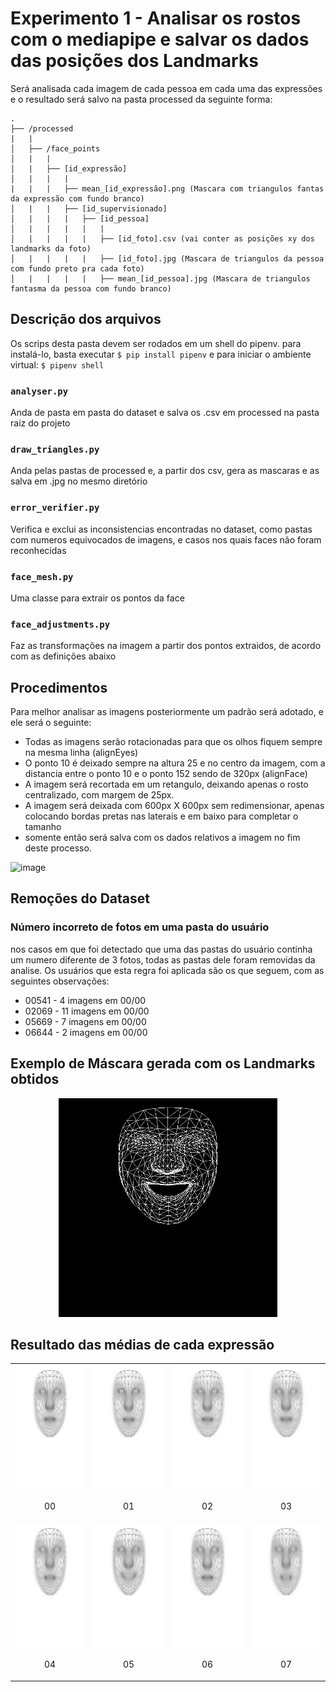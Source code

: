 # Experimento 1 - Analisar os rostos com o mediapipe e salvar os dados das posições dos Landmarks

Será analisada cada imagem de cada pessoa em cada uma das expressões e o resultado será salvo na pasta processed da seguinte forma:

```
.
├── /processed
|   |
│   ├── /face_points
│   |   |
│   |   ├── [id_expressão]
│   |   |   |
|   |   |   ├── mean_[id_expressão].png (Mascara com triangulos fantas da expressão com fundo branco)
│   |   |   ├── [id_supervisionado]
│   |   |   |   ├── [id_pessoa]
│   |   |   |   |   |
│   |   |   |   |   ├── [id_foto].csv (vai conter as posições xy dos landmarks da foto)
│   |   |   |   |   ├── [id_foto].jpg (Mascara de triangulos da pessoa com fundo preto pra cada foto)
│   |   |   |   |   ├── mean_[id_pessoa].jpg (Mascara de triangulos fantasma da pessoa com fundo branco)

```

## Descrição dos arquivos

Os scrips desta pasta devem ser rodados em um shell do pipenv. para instalá-lo, basta executar `$ pip install pipenv` e para iniciar o ambiente virtual: `$ pipenv shell`

### `analyser.py`

Anda de pasta em pasta do dataset e salva os .csv em processed na pasta raiz do projeto

### `draw_triangles.py`

Anda pelas pastas de processed e, a partir dos csv, gera as mascaras e as salva em .jpg no mesmo diretório

### `error_verifier.py`

Verifica e exclui as inconsistencias encontradas no dataset, como pastas com numeros equivocados de imagens, e casos nos quais faces não foram reconhecidas

### `face_mesh.py`

Uma classe para extrair os pontos da face

### `face_adjustments.py`

Faz as transformações na imagem a partir dos pontos extraidos, de acordo com as definições abaixo

## Procedimentos

Para melhor analisar as imagens posteriormente um padrão será adotado, e ele será o seguinte:

- Todas as imagens serão rotacionadas para que os olhos fiquem sempre na mesma linha (alignEyes)
- O ponto 10 é deixado sempre na altura 25 e no centro da imagem, com a distancia entre o ponto 10 e o ponto 152 sendo de 320px (alignFace)
- A imagem será recortada em um retangulo, deixando apenas o rosto centralizado, com margem de 25px.
- A imagem será deixada com 600px X 600px sem redimensionar, apenas colocando bordas pretas nas laterais e em baixo para completar o tamanho
- somente então será salva com os dados relativos a imagem no fim deste processo.

![image](https://user-images.githubusercontent.com/42501669/140919974-db400ddb-41a4-4c7f-bd41-c7ad0ad03ba6.png)

## Remoções do Dataset

### Número incorreto de fotos em uma pasta do usuário

nos casos em que foi detectado que uma das pastas do usuário continha um numero diferente de 3 fotos, todas as pastas dele foram removidas da analise.
Os usuários que esta regra foi aplicada são os que seguem, com as seguintes observações:

- 00541 - 4 imagens em 00/00
- 02069 - 11 imagens em 00/00
- 05669 - 7 imagens em 00/00
- 06644 - 2 imagens em 00/00

## Exemplo de Máscara gerada com os Landmarks obtidos

<p align="center">
<img src="../processed/face_points/05/00/04435/data-lms-2019-06-07 11_01_12.jpg" height="350px" width="auto"/>
</p>

## Resultado das médias de cada expressão

|                                                                                                                |                                                                                                                |                                                                                                                |                                                                                                                |
| -------------------------------------------------------------------------------------------------------------- | -------------------------------------------------------------------------------------------------------------- | -------------------------------------------------------------------------------------------------------------- | -------------------------------------------------------------------------------------------------------------- |
| <img src="../processed/face_points/00/mean_00.jpg" height="200px" width="auto"/></br> <p align="center">00</p> | <img src="../processed/face_points/01/mean_01.jpg" height="200px" width="auto"/></br> <p align="center">01</p> | <img src="../processed/face_points/02/mean_02.jpg" height="200px" width="auto"/></br> <p align="center">02</p> | <img src="../processed/face_points/03/mean_03.jpg" height="200px" width="auto"/></br> <p align="center">03</p> |
| <img src="../processed/face_points/04/mean_04.jpg" height="200px" width="auto"/></br> <p align="center">04</p> | <img src="../processed/face_points/05/mean_05.jpg" height="200px" width="auto"/></br> <p align="center">05</p> | <img src="../processed/face_points/06/mean_06.jpg" height="200px" width="auto"/></br> <p align="center">06</p> | <img src="../processed/face_points/07/mean_07.jpg" height="200px" width="auto"/></br> <p align="center">07</p> |
